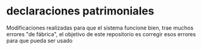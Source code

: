 # declaraciones patrimoniales

Modificaciones realizadas para que el sistema funcione bien, trae muchos errores "de fábrica", el objetivo de este repositorio es corregir esos errores para que pueda ser usado

